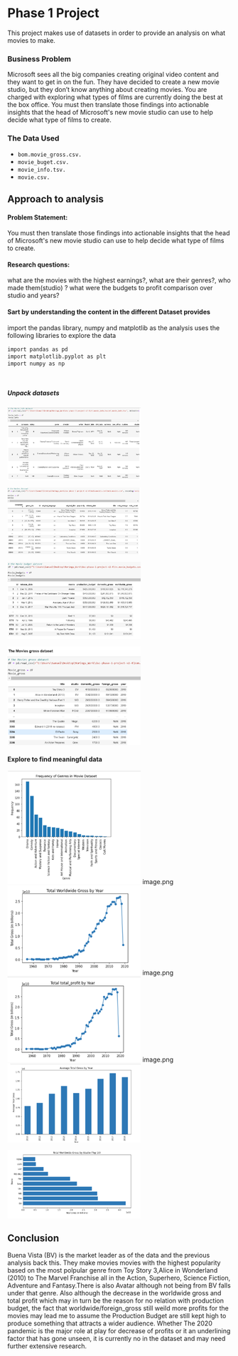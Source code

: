 # Phase 1 Project
 
This project makes use of datasets in order to provide an analysis on what movies to make. 

### Business Problem

Microsoft sees all the big companies creating original video content and they want to get in on the fun. They have decided to create a new movie studio, but they don’t know anything about creating movies. You are charged with exploring what types of films are currently doing the best at the box office. You must then translate those findings into actionable insights that the head of Microsoft's new movie studio can use to help decide what type of films to create.

### The Data Used
* `bom.movie_gross.csv.`
* `movie_buget.csv.`
* `movie_info.tsv.`
* `movie.csv.`

## Approach to analysis

   #### Problem Statement:
   
   You must then translate those findings into actionable insights that the head of Microsoft's new movie studio can use to help decide what type of films to create.

   #### Research questions:
   
   what are the movies with the highest earnings?, 
   what are their genres?, 
   who made them(studio) ? 
   what were the budgets to profit comparison over studio and years?

   #### Sart by understanding the content in the different Dataset provides
  
   import the pandas library, numpy and matplotlib as the analysis uses the following libraries to explore the data 

    import pandas as pd
    import matplotlib.pyplot as plt
    import numpy as np
​     
   ##### Unpack datasets 
   <img
      src="https://github.com/Kelta153/Phase-1-Project/blob/main/Project_images/Movies_info.png"
      style="display: inline-block; margin: 0 auto; max-width: 300px">
      
   <img
      src="https://github.com/Kelta153/Phase-1-Project/blob/main/Project_images/Movies.png"
      style="display: inline-block; margin: 0 auto; max-width: 300px">
      
   <img
      src="https://github.com/Kelta153/Phase-1-Project/blob/main/Project_images/Movies_budget.png"
      style="display: inline-block; margin: 0 auto; max-width: 300px">
      
   <img
      src="https://github.com/Kelta153/Phase-1-Project/blob/main/Project_images/Movies_gross.png"
      style="display: inline-block; margin: 0 auto; max-width: 300px">
   
   #### Explore to find meaningful data
   <img
      src="https://github.com/Kelta153/Phase-1-Project/blob/main/Project_images/Genres.png"
      style="display: inline-block; margin: 0 auto; max-width: 300px">
      image.png
   <img
      src="https://github.com/Kelta153/Phase-1-Project/blob/main/Project_images/Worldwide_gross.png"
      style="display: inline-block; margin: 0 auto; max-width: 300px">
      image.png
   <img
      src="https://github.com/Kelta153/Phase-1-Project/blob/main/Project_images/Total_gross.png"
      style="display: inline-block; margin: 0 auto; max-width: 300px">
      image.png
   <img
      src="https://github.com/Kelta153/Phase-1-Project/blob/main/Project_images/Overall%20profit.png"
      style="display: inline-block; margin: 0 auto; max-width: 300px">
      
   <img
      src="https://github.com/Kelta153/Phase-1-Project/blob/main/Project_images/BV.png"
      style="display: inline-block; margin: 0 auto; max-width: 300px">

## Conclusion
Buena Vista (BV) is the market leader as of the data and the previous analysis back this. They make movies movies with the highest popularity based on the most polpular genre from Toy Story 3,Alice in Wonderland (2010) to The Marvel Franchise all in the Action, Superhero, Science Fiction, Adventure and Fantasy.There is also Avatar although not being from BV falls under that genre. Also although the decrease in the worldwide gross and total profit which may in turn be the reason for no relation with production budget, the fact that worldwide/foreign_gross still weild more profits for the movies may lead me to assume the Production Budget are still kept high to produce something that attracts a wider audience. Whether The 2020 pandemic is the major role at play for decrease of profits or it an underlining factor that has gone unseen, it is currently no in the dataset and may need further extensive research.

